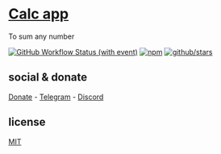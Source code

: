 # [Calc app]()

To sum any number

[![GitHub Workflow Status (with event)](https://img.shields.io/github/actions/workflow/status/brtmvdl/calc/npm-publish.yml?label=GitHub%20Actions&link=https%3A%2F%2Fgithub.com%2Fbrtmvdl%2Fcalc%2Factions%2Fworkflows%2Fnpm-publish.yml)](https://github.com/brtmvdl/calc/actions/workflows/npm-publish.yml) [![npm](https://img.shields.io/npm/dw/%40brtmvdl/calc?label=NPM%20Weekly%20Downloads)](https://www.npmjs.com/package/@brtmvdl/calc) [![github/stars](https://img.shields.io/github/stars/brtmvdl/calc?style=social)](https://img.shields.io/github/stars/brtmvdl/calc?style=social) 

## social & donate

[Donate](https://link.mercadopago.com.br/brtmvdl) - [Telegram](https://t.me/+KRmg5MlqgMk0MTg5) - [Discord](https://discord.gg/2zWpWBgmPj)

## license

[MIT](./LICENSE)

